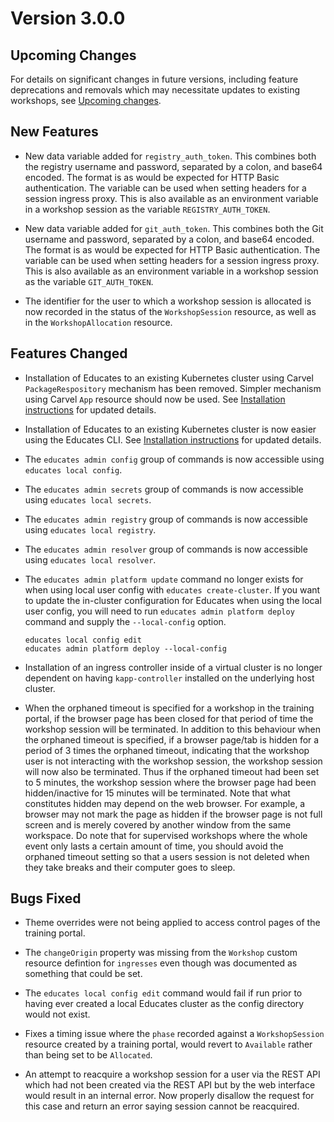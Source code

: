 Version 3.0.0
=============

Upcoming Changes
----------------

For details on significant changes in future versions, including feature
deprecations and removals which may necessitate updates to existing workshops,
see [Upcoming changes](upcoming-changes).

New Features
------------

* New data variable added for `registry_auth_token`. This combines both the
  registry username and password, separated by a colon, and base64 encoded. The
  format is as would be expected for HTTP Basic authentication. The variable can
  be used when setting headers for a session ingress proxy. This is also
  available as an environment variable in a workshop session as the variable
  `REGISTRY_AUTH_TOKEN`.

* New data variable added for `git_auth_token`. This combines both the Git
  username and password, separated by a colon, and base64 encoded. The format is
  as would be expected for HTTP Basic authentication. The variable can be used
  when setting headers for a session ingress proxy. This is also available as an
  environment variable in a workshop session as the variable `GIT_AUTH_TOKEN`.

* The identifier for the user to which a workshop session is allocated is now
  recorded in the status of the `WorkshopSession` resource, as well as in the
  `WorkshopAllocation` resource.

Features Changed
----------------

* Installation of Educates to an existing Kubernetes cluster using Carvel
  `PackageRespository` mechanism has been removed. Simpler mechanism using
  Carvel `App` resource should now be used. See [Installation
  instructions](installation-instructions) for updated details.

* Installation of Educates to an existing Kubernetes cluster is now easier using
  the Educates CLI.  See [Installation instructions](installation-instructions)
  for updated details.

* The `educates admin config` group of commands is now accessible using
  `educates local config`.

* The `educates admin secrets` group of commands is now accessible using
  `educates local secrets`.

* The `educates admin registry` group of commands is now accessible using
  `educates local registry`.

* The `educates admin resolver` group of commands is now accessible using
  `educates local resolver`.

* The `educates admin platform update` command no longer exists for when using
  local user config with `educates create-cluster`. If you want to update the
  in-cluster configuration for Educates when using the local user config, you
  will need to run `educates admin platform deploy` command and supply the
  `--local-config` option.

  ```
  educates local config edit
  educates admin platform deploy --local-config
  ```

* Installation of an ingress controller inside of a virtual cluster is no
  longer dependent on having `kapp-controller` installed on the underlying
  host cluster.

* When the orphaned timeout is specified for a workshop in the training portal,
  if the browser page has been closed for that period of time the workshop
  session will be terminated. In addition to this behaviour when the orphaned
  timeout is specified, if a browser page/tab is hidden for a period of 3 times
  the orphaned timeout, indicating that the workshop user is not interacting
  with the workshop session, the workshop session will now also be terminated.
  Thus if the orphaned timeout had been set to 5 minutes, the workshop session
  where the browser page had been hidden/inactive for 15 minutes will be
  terminated. Note that what constitutes hidden may depend on the web browser.
  For example, a browser may not mark the page as hidden if the browser page is
  not full screen and is merely covered by another window from the same
  workspace. Do note that for supervised workshops where the whole event only
  lasts a certain amount of time, you should avoid the orphaned timeout setting
  so that a users session is not deleted when they take breaks and their
  computer goes to sleep.

Bugs Fixed
----------

* Theme overrides were not being applied to access control pages of the
  training portal.

* The `changeOrigin` property was missing from the `Workshop` custom resource
  defintion for `ingresses` even though was documented as something that could
  be set.

* The `educates local config edit` command would fail if run prior to having
  ever created a local Educates cluster as the config directory would not exist.

* Fixes a timing issue where the `phase` recorded against a `WorkshopSession`
  resource created by a training portal, would revert to `Available` rather than
  being set to be `Allocated`.

* An attempt to reacquire a workshop session for a user via the REST API which
  had not been created via the REST API but by the web interface would result in
  an internal error. Now properly disallow the request for this case and return
  an error saying session cannot be reacquired.
